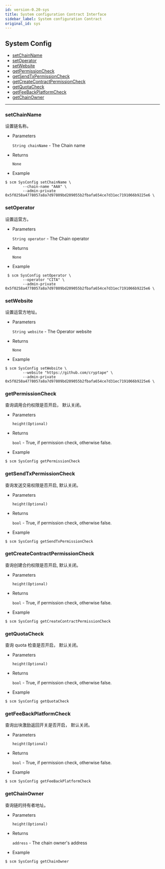 ```yaml
---
id: version-0.20-sys
title: System configuration Contract Interface
sidebar_label: System configuration Contract
original_id: sys
---
```


<h2 class="hover-list">System Config</h2>

* [setChainName](#setChainName)
* [setOperator](#setOperator)
* [setWebsite](#setWebsite)
* [getPermissionCheck](#getPermissionCheck)
* [getSendTxPermissionCheck](#getSendTxPermissionCheck)
* [getCreateContractPermissionCheck](#getCreateContractPermissionCheck)
* [getQuotaCheck](#getQuotaCheck)
* [getFeeBackPlatformCheck](#getFeeBackPlatformCheck)
* [getChainOwner](#getChainOwner)

***

### setChainName

设置链名称。

* Parameters

    `String chainName` - The Chain name

* Returns

    `None`

* Example

```shell
$ scm SysConfig setChainName \
        --chain-name "AAA" \
        --admin-private 0x5f0258a4778057a8a7d97809bd209055b2fbafa654ce7d31ec7191066b9225e6 \
```

### setOperator

设置运营方。

* Parameters

    `String operator` - The Chain operator

* Returns

    `None`

* Example

```shell
 $ scm SysConfig setOperator \
        --operator "CITA" \
        --admin-private 0x5f0258a4778057a8a7d97809bd209055b2fbafa654ce7d31ec7191066b9225e6 \
```

### setWebsite

设置运营方地址。

* Parameters

    `String website` - The Operator website

* Returns

    `None`

* Example

```shell
$ scm SysConfig setWebsite \
        --website "https://github.com/cryptape" \
        --admin-private 0x5f0258a4778057a8a7d97809bd209055b2fbafa654ce7d31ec7191066b9225e6 \
```

### getPermissionCheck

查询调用合约权限是否开启， 默认关闭。

* Parameters

    `height(Optional)`

* Returns

    `bool` - True, if permission check, otherwise false.

* Example

```shell
$ scm SysConfig getPermissionCheck
```

### getSendTxPermissionCheck

查询发送交易权限是否开启, 默认关闭。

* Parameters

    `height(Optional)`

* Returns

    `bool` - True, if permission check, otherwise false.

* Example

```shell
$ scm SysConfig getSendTxPermissionCheck
```

### getCreateContractPermissionCheck

查询创建合约权限是否开启, 默认关闭。

* Parameters

    `height(Optional)`

* Returns

    `bool` - True, if permission check, otherwise false.

* Example

```shell
$ scm SysConfig getCreateContractPermissionCheck
```

### getQuotaCheck

查询 quota 检查是否开启， 默认关闭。

* Parameters

    `height(Optional)`

* Returns

    `bool` - True, if permission check, otherwise false.

* Example

```shell
$ scm SysConfig getQuotaCheck
```

### getFeeBackPlatformCheck

查询出块激励返回开关是否开启， 默认关闭。

* Parameters

    `height(Optional)`

* Returns

    `bool` - True, if permission check, otherwise false.

* Example

```shell
$ scm SysConfig getFeeBackPlatformCheck
```

### getChainOwner

查询链的持有者地址。

* Parameters

    `height(Optional)`

* Returns

    `address` - The chain owner's address

* Example

```shell
$ scm SysConfig getChainOwner
```
